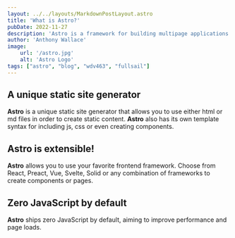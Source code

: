 ```yaml
---
layout: ../../layouts/MarkdownPostLayout.astro
title: 'What is Astro?'
pubDate: 2022-11-27
description: 'Astro is a framework for building multipage applications.'
author: 'Anthony Wallace'
image:
    url: '/astro.jpg' 
    alt: 'Astro Logo'
tags: ["astro", "blog", "wdv463", "fullsail"]
---
```


## A unique static site generator

**Astro** is a unique static site generator that allows you to use either html or md files in order to create static content. **Astro** also has its own template syntax for including js, css or even creating components.

## Astro is extensible!

**Astro** allows you to use your favorite frontend framework. Choose from React, Preact, Vue, Svelte, Solid or any combination of frameworks to create components or pages.

## Zero JavaScript by default
**Astro** ships zero JavaScript by default, aiming to improve performance and page loads.